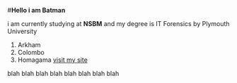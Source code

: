 #**Hello i am Batman**

i am currently studying at **NSBM**
and my degree is IT Forensics by Plymouth University

 1. Arkham
 2. Colombo
 3. Homagama
 [visit my site](https://www.linkedin.com/in/denver-shenal-565931121/)

 


 
blah
blah 
blah
blah blah
blah blah blah
